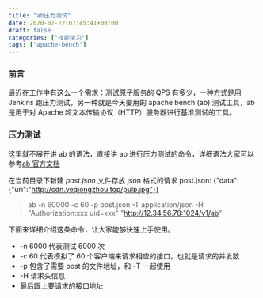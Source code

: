 ```yaml
---
title: "ab压力测试"
date: 2020-07-22T07:45:41+08:00
draft: false
categories: ["技能学习"]
tags: ["apache-bench"]
---
```


### 前言

最近在工作中有这么一个需求：测试原子服务的 QPS 有多少，一种方式是用 Jenkins 跑压力测试，另一种就是今天要用的 apache bench (ab) 测试工具，ab 是用于对 Apache 超文本传输​​协议（HTTP）服务器进行基准测试的工具。

### 压力测试

这里就不展开讲 ab 的语法，直接讲 ab 进行压力测试的命令，详细语法大家可以参考[ab 官方文档](https://httpd.apache.org/docs/2.4/programs/ab.html)

在当前目录下新建 *post.json* 文件存放 json 格式的请求
post.json: {"data":{"uri":"http://cdn.yeqiongzhou.top/pulp.jpg"}}

> ab -n 60000 -c 60 -p post.json -T application/json -H "Authorization:xxx uid=xxx" "http://12.34.56.78:1024/v1/ab"

下面来详细介绍这条命令，让大家能够快速上手使用。

- -n 6000 代表测试 6000 次
- -c 60 代表模拟了 60 个客户端来请求相应的接口，也就是请求的并发数
- -p 包含了需要 post 的文件地址，和 -T 一起使用
- -H 请求头信息
- 最后跟上要请求的接口地址
